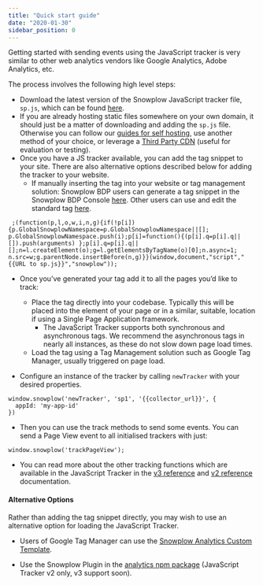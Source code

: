 ```yaml
---
title: "Quick start guide"
date: "2020-01-30"
sidebar_position: 0
---
```


Getting started with sending events using the JavaScript tracker is very similar to other web analytics vendors like Google Analytics, Adobe Analytics, etc.

The process involves the following high level steps:

- Download the latest version of the Snowplow JavaScript tracker file, `sp.js`, which can be found [here](https://github.com/snowplow/snowplow-javascript-tracker/releases).
- If you are already hosting static files somewhere on your own domain, it should just be a matter of downloading and adding the `sp.js` file. Otherwise you can follow our [guides for self hosting](/docs/migrated/collecting-data/collecting-from-own-applications/javascript-trackers/javascript-tracker/self-hosting-the-javascript-tracker/), use another method of your choice, or leverage a [Third Party CDN](/docs/migrated/collecting-data/collecting-from-own-applications/javascript-trackers/javascript-tracker/third-party-cdn-hosting/) (useful for evaluation or testing).
- Once you have a JS tracker available, you can add the tag snippet to your site. There are also alternative options described below for adding the tracker to your website.
    - If manually inserting the tag into your website or tag management solution: Snowplow BDP users can generate a tag snippet in the Snowplow BDP Console [here](https://console.snowplowanalytics.com/tag-generator). Other users can use and edit the standard tag [here](/docs/migrated/collecting-data/collecting-from-own-applications/javascript-tracker/general-parameters/loading/).

```
 ;(function(p,l,o,w,i,n,g){if(!p[i]){p.GlobalSnowplowNamespace=p.GlobalSnowplowNamespace||[]; p.GlobalSnowplowNamespace.push(i);p[i]=function(){(p[i].q=p[i].q||[]).push(arguments) };p[i].q=p[i].q||[];n=l.createElement(o);g=l.getElementsByTagName(o)[0];n.async=1; n.src=w;g.parentNode.insertBefore(n,g)}}(window,document,"script","{{URL to sp.js}}","snowplow")); 
```

- Once you’ve generated your tag add it to all the pages you’d like to track:
    - Place the tag directly into your codebase. Typically this will be placed into the <head> element of your page or in a similar, suitable, location if using a Single Page Application framework.
        - The JavaScript Tracker supports both synchronous and asynchronous tags. We recommend the asynchronous tags in nearly all instances, as these do not slow down page load times.
    - Load the tag using a Tag Management solution such as Google Tag Manager, usually triggered on page load.

- Configure an instance of the tracker by calling `newTracker` with your desired properties.

```
window.snowplow('newTracker', 'sp1', '{{collector_url}}', { 
  appId: 'my-app-id'
})
```

- Then you can use the track methods to send some events. You can send a Page View event to all initialised trackers with just:

```
window.snowplow('trackPageView');
```

- You can read more about the other tracking functions which are available in the JavaScript Tracker in the [v3 reference](/docs/migrated/collecting-data/collecting-from-own-applications/javascript-trackers/javascript-tracker/javascript-tracker-v3/) and [v2 reference](/docs/migrated/collecting-data/collecting-from-own-applications/javascript-trackers/javascript-tracker/javascript-tracker-v2/) documentation.

#### Alternative Options

Rather than adding the tag snippet directly, you may wish to use an alternative option for loading the JavaScript Tracker.

- Users of Google Tag Manager can use the [Snowplow Analytics Custom Template](/docs/migrated/collecting-data/collecting-from-own-applications/javascript-tracker/google-tag-manager-custom-template/).

- Use the Snowplow Plugin in the [analytics npm package](/docs/migrated/collecting-data/collecting-from-own-applications/javascript-tracker/snowplow-plugin-for-analytics-npm-package/) (JavaScript Tracker v2 only, v3 support soon).
